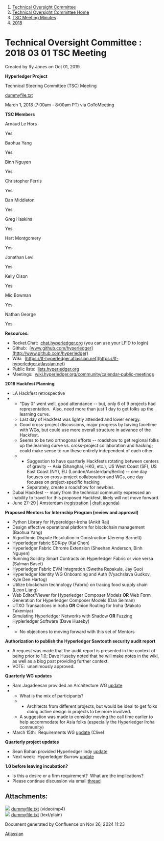 1. [Technical Oversight Committee](index.html)
2. [Technical Oversight Committee Home](Technical-Oversight-Committee-Home_21430274.html)
3. [TSC Meeting Minutes](TSC-Meeting-Minutes_21448544.html)
4. [2018](2018_21448716.html)

# Technical Oversight Committee : 2018 03 01 TSC Meeting

Created by Ry Jones on Oct 01, 2019

**Hyperledger Project**

Technical Steering Committee (TSC) Meeting

[dummyfile.txt](#)

March 1, 2018 (7:00am - 8:00am PT) via GoToMeeting

**TSC Members**

Arnaud Le Hors

Yes

Baohua Yang

Yes

Binh Nguyen

Yes

Christopher Ferris

Yes

Dan Middleton

Yes

Greg Haskins

Yes

Hart Montgomery

Yes

Jonathan Levi

Yes

Kelly Olson

Yes

Mic Bowman

Yes

Nathan George

Yes

**Resources:**

- Rocket.Chat:  [chat.hyperledger.org](http://chat.hyperledger.org/) (you can use your LFID to login)
- Github:  [www.github.com/hyperledger](http://www.github.com/hyperledger)
- Wiki:  [https://lf-hyperledger.atlassian.net](https://lf-hyperledger.atlassian.net)
- Public lists:  [lists.hyperledger.org](http://lists.hyperledger.org)
- Meetings:  [wiki.hyperledger.org/community/calendar-public-meetings](http://wiki.hyperledger.org/community/calendar-public-meetings)

**2018 Hackfest Planning**

- LA Hackfest retrospective
- - “Day 0” went well, good attendance -- but, only 6 of 9 projects had representation.  Also, need more than just 1 day to get folks up the learning curve.
  - Last day of Hackfest was lightly attended and lower energy.
  - Good cross-project discussions, major progress by having facetime with WGs, but could use more overall structure in advance of the Hackfest.
  - Seems to be two orthogonal efforts -- roadshow to get regional folks up the learning curve vs. cross-project collaboration and hacking; could make sense to run these entirely independent of each other.
  - - Suggestion to have quarterly Hackfests rotating between centers of gravity -- Asia (Shanghai, HKG, etc.), US West Coast (SF), US East Coast (NY), EU (London/Amsterdam/Berlin) -- one day focuses on cross-project collaboration and WGs, one day focuses on project-specific hacking
    - Separately, create a roadshow for newbies.
- Dubai Hackfest -- many from the technical community expressed an inability to travel for this proposed Hackfest, likely will not move forward.
- June 27-29 | Amsterdam ([registration](https://www.regonline.com/hyperledgerhackfestjune2018) | [draft agenda](https://docs.google.com/document/d/1hDlWTKSBmXM6UQW5s9qRjFwO_eZv0LU8nppHqMwoIxM/edit))

**Proposed Mentors for Internship Program (review and approval)**

- Python Library for Hypereldger-Iroha (Ankit Raj)
- Design effective operational platform for blockchain management (Baohua Yang)
- Algorithmic Dispute Resolution in Construction (Jeremy Barnett)
- Hyperledger fabric SDK-py (Kai Chen)
- Hyperledger Fabric Chrome Extension (Sheehan Anderson, Binh Nguyen)
- Running Solidity Smart Contracts on Hyperledger Fabric or vice versa (Salman Baset)
- Hyperledger Fabric EVM Integration (Swetha Repakula, Jay Guo)
- Hyperledger Identity WG Onboarding and Auth (Vyachslava Gudkov, Kyle Den Hartog)
- Utilize blockchain technology (Fabric) on tracing food supply chain (Leon Liang)
- Web Editor/Viewer for Hyperledger Composer Models **OR** Web Form Generation for Hyperledger Composer Models (Dan Selman)
- UTXO Transactions in Iroha **OR** Onion Routing for Iroha (Makoto Takemiya)
- Simulating Hyperledger Networks with Shadow **OR** Fuzzing Hyplerledger Software (Dave Huseby)
- - No objections to moving forward with this set of Mentors

**Authorization to publish the Hyperledger Sawtooth security audit report**

- A request was made that the audit report is presented in the context of being prior to 1.0; Dave Huseby noted that he will make notes in the wiki, as well as a blog post providing further context.
- VOTE:  unanimously approved.

**Quarterly WG updates**

- Ram Jagadeesan provided an Architecture WG [update](https://lf-hyperledger.atlassian.netgroups/tsc/wg-updates/architecture-wg-2018-mar)
- - What is the mix of participants?
  - - Architects from different projects, but would be ideal to get folks doing active design in projects to be more involved.
  - A suggestion was made to consider moving the call time earlier to help accommodate for Asia folks (especially the Hyperledger Iroha community)
- March 15th:  Requirements WG [update](https://lf-hyperledger.atlassian.netgroups/tsc/wg-updates/requirements-wg-2018-mar) (Clive)

**Quarterly project updates**

- Sean Bohan provided Hyperledger Indy [update](https://lf-hyperledger.atlassian.netgroups/tsc/project-updates/indy-2018-feb)
- Next week:  Hyperledger Burrow [update](https://lf-hyperledger.atlassian.netgroups/tsc/project-updates/burrow-2018-mar)

**1.0 before leaving incubation?**

- Is this a desire or a firm requirement?  What are the implications?
- Please continue discussion via email [thread](https://lists.hyperledger.org/pipermail/hyperledger-tsc/2018-March/001408.html)

## Attachments:

![](images/icons/bullet_blue.gif) [dummyfile.txt](attachments/21433554/21457594.txt) (video/mp4)  
![](images/icons/bullet_blue.gif) [dummyfile.txt](attachments/21433554/21448725.txt) (text/plain)

Document generated by Confluence on Nov 26, 2024 11:23

[Atlassian](http://www.atlassian.com/)
